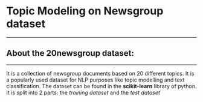 # Topic Modeling on Newsgroup dataset
---
  ## About the 20newsgroup dataset:
---
  It is a collection of newsgroup documents based on 20 different topics. It is a popularly used dataset for NLP purposes like topic modelling and text classification. The dataset can be found in the **scikit-learn** library of python. It is split into 2 parts: the *training dataset* and the *test dataset* 
